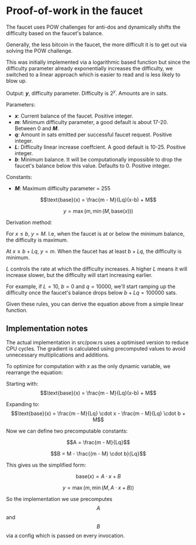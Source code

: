 # Proof-of-work in the faucet

The faucet uses POW challenges for anti-dos and dynamically shifts the
difficulty based on the faucet's balance.

Generally, the less bitcoin in the faucet, the more difficult it is to get out
via solving the POW challenge.

This was initially implemented via a logarithmic based function but since the
difficulty parameter already exponentially increases the difficulty, we switched
to a linear approach which is easier to read and is less likely to blow up.

Output: **$y$**, difficulty parameter. Difficulty is $2^y$. Amounts are in sats.

Parameters:
- **$x$**: Current balance of the faucet. Positive integer.
- **$m$**: Minimum difficulty parameter, a good default is about 17-20. Between 0 and **$M$**.
- **$q$**: Amount in sats emitted per successful faucet request. Positive integer.
- **$L$**: Difficulty linear increase coeffcient. A good default is 10-25. Positive integer.
- **$b$**: Minimum balance. It will be computationally impossible to drop the faucet's balance below
this value. Defaults to 0. Positive integer.

Constants:
- **$M$**: Maximum difficulty parameter = 255

$$\text{base}(x) = \frac{m - M}{Lq}(x-b) + M$$

$$y = \max(m, \min(M, \text{base}(x)))$$

Derivation method:

For $x \leq b$, $y = M$. I.e, when the faucet is at or below the minimum balance, the difficulty is
maximum.

At $x \geq b + Lq$, $y = m$. When the faucet has at least $b + Lq$, the difficulty is minimum.

$L$ controls the rate at which the difficulty increases. A higher $L$ means it will increase slower,
but the difficulty will start increasing earlier.

For example, if $L = 10$, $b = 0$ and $q = 10000$, we'll start ramping up the difficulty once the
faucet's balance drops below $b + Lq = 100000$ sats.

Given these rules, you can derive the equation above from a simple linear function.

## Implementation notes

The actual implementation in src/pow.rs uses a optimised version to reduce CPU cycles. The gradient
is calculated using precomputed values to avoid unnecessary multiplications and additions.

To optimize for computation with $x$ as the only dynamic variable, we rearrange the equation:

Starting with:
$$\text{base}(x) = \frac{m - M}{Lq}(x-b) + M$$

Expanding to:
$$\text{base}(x) = \frac{m - M}{Lq} \cdot x - \frac{m - M}{Lq} \cdot b + M$$

Now we can define two precomputable constants:

$$A = \frac{m - M}{Lq}$$

$$B = M - \frac{(m - M) \cdot b}{Lq}$$

This gives us the simplified form:

$$\text{base}(x) = A \cdot x + B$$

$$y = \max(m, \min(M, A \cdot x + B))$$

So the implementation we use precomputes $$A$$ and $$B$$ via a config which is passed on every
invocation.
